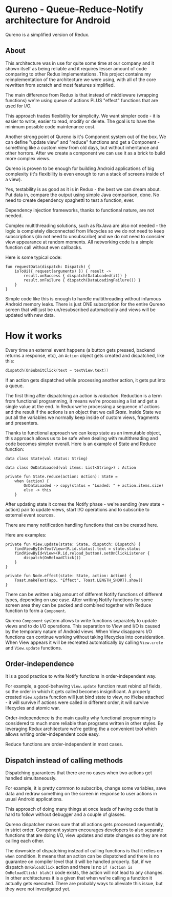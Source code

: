 # Qureno - Queue-Reduce-Notify architecture for Android

Qureno is a simplified version of Redux.

## About

This architecture was in use for quite some time at our company and it shown itself as being reliable
and it requires lesser amount of code comparing to other Redux implementations.
This project contains my reimplementation of the architecture we were using, with all
of the core rewritten from scratch and most features simplified.

The main difference from Redux is that instead of middleware (wrapping functions) we're
using queue of actions PLUS "effect" functions that are used for I/O.

This approach trades flexibility for simplicity.
We want simpler code - it is easier to write, easier to read, modify or delete.
The goal is to have the minimum possible code maintenance cost.

Another strong point of Qureno is it's Component system out of the box.
We can define "update view" and "reduce" functions and get a Component - something
like a custom view from old days, but without inheritance and other horrors.
After we create a component we can use it as a brick to build more complex views.  

Qureno is proven to be enough for building Android applications of big complexity
(it's flexibility is even enough to run a stack of screens inside of a view).

Yes, testability is as good as it is in Redux - the best we can dream about.
Put data in, compare the output using simple Java comparison, done.
No need to create dependency spaghetti to test a function, ever.

Dependency injection frameworks, thanks to functional nature, are not needed.

Complex multithreading solutions, such as RxJava are also not needed - the logic is completely disconnected
from lifecycles so we do not need to keep subscriptions (do not need to unsubscribe) and
we do not need to consider view appearance at random moments. All networking code is a simple function
call without even callbacks.

Here is some typical code:

```
fun requestData(dispatch: Dispatch) {
    ioToUi({ request(arguments) }) { result ->
        result.onSuccess { dispatch(DataLoaded(it)) }
        result.onFailure { dispatch(DataLoadingFailure()) }
    }
}
```

Simple code like this is enough to handle multithreading without infamous Android memory leaks. 
There is just ONE subscription for the entire Qureno screen that will just be un/resubscribed
automatically and views will be updated with new data. 

# How it works

Every time an external event happens (a button gets pressed, backend returns a response, etc),
an `Action` object gets created and dispatched, like this:

```Kotlin
dispatch(OnSubmitClick(text = textView.text))
```

If an action gets dispatched while processing another action, it gets put into a queue.

The first thing after dispatching an action is *reduction*.
Reduction is a term from functional programming, it means we're processing a list and get a single value at the end.
In Redux we're processing a sequence of actions and the result if the actions is an object that we call *State*.
Inside State we put all the variables we normally keep inside of custom views, fragments and presenters.

Thanks to functional approach we can keep state as an immutable object,
this approach allows us to be safe when dealing with multithreading
and code becomes simpler overall. Here is an example of State and Reduce function:

```
data class State(val status: String)

data class OnDataLoaded(val items: List<String>) : Action

private fun State.reduce(action: Action): State =
    when (action) {
        OnDataLoaded -> copy(status = "Loaded: " + action.items.size)
        else -> this
    }
```

After updating state it comes the Notify phase - we're sending (new state + action) pair
to update views, start I/O operations and to subscribe to external event sources.

There are many notification handling functions that can be created here.

Here are examples:

```
private fun View.update(state: State, dispatch: Dispatch) {
    findViewById<TextView>(R.id.status).text = state.status
    findViewById<View>(R.id.reload_button).setOnClickListener {
        dispatch(OnReloadClick())
    }
}
```

```
private fun Node.effect(state: State, action: Action) {
    Toast.makeText(app, "Effect", Toast.LENGTH_SHORT).show()
}
```

There can be written a big amount of different Notify functions of different types, depending on use case.
After writing Notify functions for some screen area they can be packed and
combined together with Reduce function to form a `Component`.

Qureno `Component` system allows to write functions separately to update views and to do I/O operations.
This separation to View and I/O is caused by the temporary nature of Android views.
When View disappears I/O functions can continue working without taking lifecycles into consideration.
When View appears it will be recreated automatically by calling `View.crete` and `View.update` functions.

## Order-independence

It is a good practice to write Notify functions in order-independent way.

For example, a good-behaving `View.update` function must rebind *all* fields,
so the order in which it gets called becomes insignificant.
A properly created `View.update` function
will just bind state to view, no if/else attached - it will survive if actions were
called in different order, it will survive lifecycles and atomic war.

Order-independence is the main quality why functional programming is
considered to much more reliable than programs written in other styles.
By leveraging Redux architecture we're getting the a convenient tool
which allows writing order-independent code easy.

Reduce functions are order-independent in most cases.

## Dispatch instead of calling methods

Dispatching guarantees that there are no cases when two actions get handled simultaneously.

For example, it is pretty common to subscribe, change some variables, save data and redraw
something on the screen in response to user actions in usual Android applications.

This approach of doing many things at once leads of having code that is hard to follow
without debugger and a couple of glasses.

Qureno dispatcher makes sure that all actions gets processed sequentially, in strict order.
Component system encourages developers to also separate
functions that are doing I/O, view updates and state changes so they are not calling each other. 

The downside of dispatching instead of calling functions is that it relies on `when` condition.
It means that an action can be dispatched and there is no guarantee on compiler level that it will be
handled properly. Sat, if we dispatch `OnReloadClick` action and there is no
`if (action is OnReloadClick) blah()` code exists, the action will not lead to any changes.
In other architectures it is a given that when we're calling a function it actually gets executed.
There are probably ways to alleviate this issue, but they were not investigated yet. 

